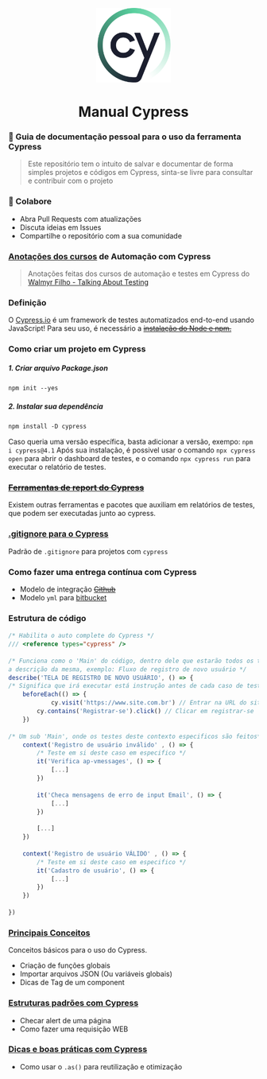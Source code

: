 <p align="center">
  <a>
    <img src="./Doc/images/logoCypressLit.png" alt="Logo Cypress" height="150" width="150">
  </a>
  <h1 align="center">Manual Cypress</h1>
</p>

### 🎯 Guia de documentação pessoal para o uso da ferramenta Cypress 

> Este repositório tem o intuito de salvar e documentar de forma simples projetos e códigos em Cypress, sinta-se livre para consultar e contribuir com o projeto 

### 🚨 Colabore

- Abra Pull Requests com atualizações
- Discuta ideias em Issues
- Compartilhe o repositório com a sua comunidade

### [Anotações dos cursos](./Doc/cypressTAT_Documentation.md) de Automação com Cypress 
> Anotações feitas dos cursos de automação e testes em Cypress do [Walmyr Filho - Talking About Testing](https://github.com/wlsf82)

### Definição

O [Cypress.io](http://cypress.io/) é um framework de testes automatizados end-to-end usando JavaScript! Para seu uso, é necessário a [~~instalação do Node e npm.~~]() 


### Como criar um projeto em Cypress

##### 1. Criar arquivo Package.json
```markdown
npm init --yes
```

##### 2. Instalar sua dependência
```markdown
npm install -D cypress
```

Caso queria uma versão específica, basta adicionar a versão, exempo: `npm i cypress@4.1` Após sua instalação, é possivel usar o comando `npx cypress open` para abrir o dashboard de testes, e o comando `npx cypress run` para executar o relatório de testes.

### [~~Ferramentas de report do Cypress~~]()
Existem outras ferramentas e pacotes que auxiliam em relatórios de testes, que podem ser executadas junto ao cypress.

### [.gitignore para o Cypress](./Doc/gitignore_cypress.md)
Padrão de `.gitignore` para projetos com `cypress`

### Como fazer uma entrega contínua com Cypress
- Modelo de integração [~~Github~~]()
- Modelo `yml` para [bitbucket](./Doc/bitbucket.md)


### Estrutura de código
```js
/* Habilita o auto complete do Cypress */
/// <reference types="cypress" />

/* Funciona como o 'Main' do código, dentro dele que estarão todos os testes referentes
a descrição da mesma, exemplo: Fluxo de registro de novo usuário */
describe('TELA DE REGISTRO DE NOVO USUÁRIO', () => {
/* Significa que irá executar está instrução antes de cada caso de teste */
	beforeEach(() => {
            cy.visit('https://www.site.com.br') // Entrar na URL do site
	    cy.contains('Registrar-se').click() // Clicar em registrar-se
	})
	
/* Um sub 'Main', onde os testes deste contexto especificos são feitos*/
	context('Registro de usuário inválido' , () => {
		/* Teste em si deste caso em especifico */
		it('Verifica ap-vmessages', () => { 
			[...]
		})

		it('Checa mensagens de erro de input Email', () => { 
			[...]
		})

		[...]
	})

	context('Registro de usuário VÁLIDO' , () => {
		/* Teste em si deste caso em especifico */
		it('Cadastro de usuário', () => { 
			[...]
		})
	})
	
})
```

### [Principais Conceitos](./Doc/principais_Conceitos.md)
Conceitos básicos para o uso do Cypress.
- Criação de funções globais
- Importar arquivos JSON (Ou variáveis globais)
- Dicas de Tag de um component

### [Estruturas padrões com Cypress](./Doc/estruturas_Padrao.md)

- Checar alert de uma página
- Como fazer uma requisição WEB

### [Dicas e boas práticas com Cypress](./Doc/dicas_Cypress.md)

- Como usar o `.as()` para reutilização e otimização



